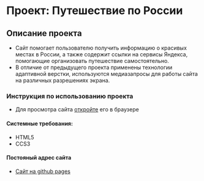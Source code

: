 # Проект: Путешествие по России

## Описание проекта

* Сайт помогает пользователю получить информацию о красивых местах в России, а также содержит ссылки на сервисы Яндекса,
  помогающие организовать путешествие самостоятельно.
* В отличие от предыдущего проекта применены технологии адаптивной верстки, используются медиазапросы для работы сайта
  на различных разрешениях экрана.


### Инструкция по использованию проекта

* Для просмотра сайта [откройте](https://studioboloto.github.io/russian-travel/ "Ссылка на сайт") его в браузере

#### Системные требования:

* HTML5
* CCS3

#### Постояный адрес сайта

* [Сайт на github pages](https://studioboloto.github.io/russian-travel/)

